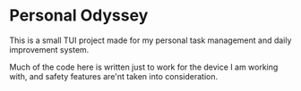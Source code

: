 # Personal Odyssey

This is a small TUI project made for my personal task management and daily improvement system.

Much of the code here is written just to work for the device I am working with, and safety features are'nt taken into consideration.
